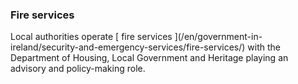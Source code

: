 ###  Fire services

Local authorities operate [ fire services ](/en/government-in-
ireland/security-and-emergency-services/fire-services/) with the Department of
Housing, Local Government and Heritage playing an advisory and policy-making
role.
